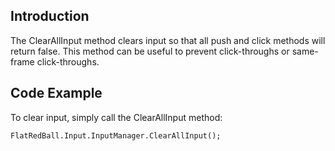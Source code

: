 ## Introduction

The ClearAllInput method clears input so that all push and click methods will return false. This method can be useful to prevent click-throughs or same-frame click-throughs.

## Code Example

To clear input, simply call the ClearAllInput method:

    FlatRedBall.Input.InputManager.ClearAllInput();
